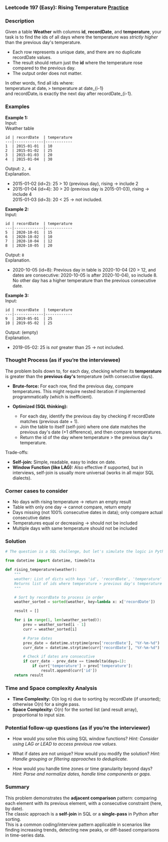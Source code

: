 ### Leetcode 197 (Easy): Rising Temperature [Practice](https://leetcode.com/problems/rising-temperature)

### Description  
Given a table **Weather** with columns **id**, **recordDate**, and **temperature**, your task is to find the ids of all days where the temperature was *strictly higher* than the previous day's temperature.  
- Each row represents a unique date, and there are no duplicate recordDate values.
- The result should return just the **id** where the temperature rose compared to the previous day.
- The output order does not matter.

In other words, find all ids where:  
temperature at dateᵢ > temperature at date_{i-1}  
and recordDateᵢ is exactly the next day after recordDate_{i-1}.

### Examples  

**Example 1:**  
Input:  
Weather table  
```
id | recordDate  | temperature
---|-------------|------------
1  | 2015-01-01  | 10
2  | 2015-01-02  | 25
3  | 2015-01-03  | 20
4  | 2015-01-04  | 30
```
Output: `2, 4`  
Explanation.  
- 2015-01-02 (id=2): 25 > 10 (previous day), rising → include 2  
- 2015-01-04 (id=4): 30 > 20 (previous day is 2015-01-03), rising → include 4  
2015-01-03 (id=3): 20 < 25 → not included.

**Example 2:**  
Input:  
```
id | recordDate  | temperature
---|-------------|------------
5  | 2020-10-01  | 15
6  | 2020-10-02  | 10
7  | 2020-10-04  | 12
8  | 2020-10-05  | 20
```
Output: `8`  
Explanation.  
- 2020-10-05 (id=8): Previous day in table is 2020-10-04 (20 > 12, and dates are consecutive: 2020-10-05 is after 2020-10-04), so include 8.  
No other day has a higher temperature than the previous consecutive date.

**Example 3:**  
Input:  
```
id | recordDate  | temperature
---|-------------|------------
9  | 2019-05-01  | 25
10 | 2019-05-02  | 25
```
Output: (empty)  
Explanation.  
- 2019-05-02: 25 is *not* greater than 25 → not included.

### Thought Process (as if you’re the interviewee)  

The problem boils down to, for each day, checking whether its **temperature** is greater than the **previous day's** temperature (with consecutive days).

- **Brute-force:** For each row, find the previous day, compare temperatures. This might require nested iteration if implemented programmatically (which is inefficient).

- **Optimized (SQL thinking):**  
  - For each day, identify the previous day by checking if recordDate matches (previous date + 1).
  - Join the table to itself (self-join) where one date matches the previous day's date (+1 difference), and then compare temperatures.
  - Return the id of the day where temperature > the previous day's temperature.

Trade-offs:  
- **Self-join:** Simple, readable, easy to index on date.
- **Window Function (like LAG):** Also effective if supported, but in interviews, self-join is usually more universal (works in all major SQL dialects).

### Corner cases to consider  
- No days with rising temperature → return an empty result
- Table with only one day → cannot compare, return empty
- Days missing (not 100% consecutive dates in data); only compare actual consecutive dates
- Temperatures equal or decreasing → should not be included
- Multiple days with same temperature should not be included

### Solution

```python
# The question is a SQL challenge, but let's simulate the logic in Python for interview-style.

from datetime import datetime, timedelta

def rising_temperature(weather):
    """
    weather: List of dicts with keys 'id', 'recordDate', 'temperature'
    Returns list of ids where temperature > previous day's temperature (and dates are consecutive)
    """

    # Sort by recordDate to process in order
    weather_sorted = sorted(weather, key=lambda x: x['recordDate'])

    result = []

    for i in range(1, len(weather_sorted)):
        prev = weather_sorted[i - 1]
        curr = weather_sorted[i]

        # Parse dates
        prev_date = datetime.strptime(prev['recordDate'], "%Y-%m-%d")
        curr_date = datetime.strptime(curr['recordDate'], "%Y-%m-%d")

        # Check if dates are consecutive
        if curr_date - prev_date == timedelta(days=1):
            if curr['temperature'] > prev['temperature']:
                result.append(curr['id'])
    return result
```

### Time and Space complexity Analysis  

- **Time Complexity:** O(n log n) due to sorting by recordDate (if unsorted); otherwise O(n) for a single pass.
- **Space Complexity:** O(n) for the sorted list (and result array), proportional to input size.

### Potential follow-up questions (as if you’re the interviewer)  

- How would you solve this using SQL window functions?
  *Hint: Consider using LAG or LEAD to access previous row values.*

- What if dates are not unique? How would you modify the solution?
  *Hint: Handle grouping or filtering approaches to deduplicate.*

- How would you handle time zones or time granularity beyond days?
  *Hint: Parse and normalize dates, handle time components or gaps.*

### Summary
This problem demonstrates the **adjacent comparison** pattern: comparing each element with its previous element, with a consecutive constraint (here, by date).  
The classic approach is a **self-join** in SQL or a **single-pass** in Python after sorting.  
This is a common coding/interview pattern applicable in scenarios like finding increasing trends, detecting new peaks, or diff-based comparisons in time-series data.